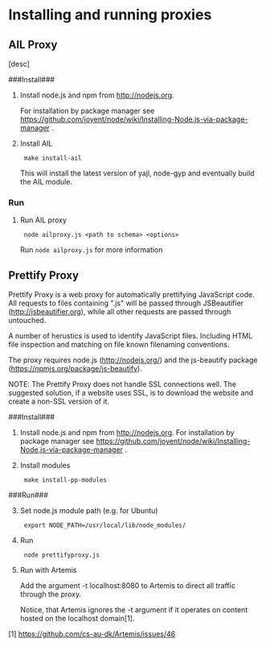 Installing and running proxies
==============================

AIL Proxy
---------

[desc]

###Install###

1. Install node.js and npm from http://nodejs.org. 

   For installation by package manager see https://github.com/joyent/node/wiki/Installing-Node.js-via-package-manager .

2. Install AIL
   
        make install-ail

   This will install the latest version of yajl, node-gyp and eventually build the AIL module.

### Run ###

1. Run AIL proxy
    
        node ailproxy.js <path to schema> <options>

   Run ````node ailproxy.js```` for more information 

Prettify Proxy
--------------

Prettify Proxy is a web proxy for automatically prettifying JavaScript code. All requests to files containing ".js" will be passed through JSBeautifier (http://jsbeautifier.org), while all other requests are passed through untouched.

A number of herustics is used to identify JavaScript files. Including HTML file inspection and matching on file known filenaming conventions.

The proxy requires node.js (http://nodejs.org/) and the js-beautify package (https://npmjs.org/package/js-beautify).

NOTE: The Prettify Proxy does not handle SSL connections well. The suggested solution, if a website uses SSL, is to download the website and create a non-SSL version of it.

###Install###


1. Install node.js and npm from http://nodejs.org. For installation by package manager see https://github.com/joyent/node/wiki/Installing-Node.js-via-package-manager .

2. Install modules
   
        make install-pp-modules 

###Run###

3. Set node.js module path (e.g. for Ubuntu)

        export NODE_PATH=/usr/local/lib/node_modules/

3. Run

        node prettifyproxy.js

4. Run with Artemis
	
   Add the argument -t localhost:8080 to Artemis to direct all traffic through the proxy.

   Notice, that Artemis ignores the -t argument if it operates on content hosted on the localhost domain[1].


[1] https://github.com/cs-au-dk/Artemis/issues/46